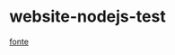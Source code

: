 # website-nodejs-test

[fonte](https://www.digitalocean.com/community/tutorials/como-construir-uma-aplicacao-node-js-com-o-docker-pt)
